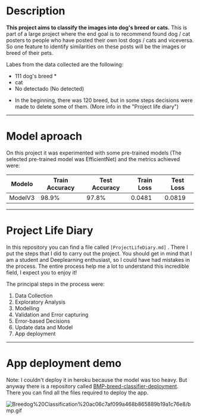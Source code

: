 # Description

**This project aims to classify the images into dog's breed or cats.** This is part of a large project where the end goal is to recommend found dog / cat posters to people who have posted their own lost dogs / cats and viceversa. So one feature to identify similarities on these posts will be the images or breed of their pets. 

Labes from the data collected are the following:

- 111 dog's breed *
- cat
- No detectado (No detected)

* In the beginning, there was 120 breed, but in some steps decisions were made to delete some of them. (More info in the "Project life diary")

---

# Model aproach

On this project it was experimented with some pre-trained models (The selected pre-trained model was EfficientNet) and the metrics achieved were:

| Modelo  | Train Accuracy | Test Accuracy | Train Loss | Test Loss |
|---------|----------------|---------------|------------|-----------|
| ModelV3 | 98.9%          | 97.8%         | 0.0481     | 0.0819    |

---

# Project Life Diary

In this repository you can find a file called `[ProjectLifeDiary.md]` . There I put the steps that I did to carry out the project. You should get in mind that I am a student and Deeplearning enthusiast, so I could have had mistakes in the process. The entire process help me a lot to understand this incredible field, I expect you to enjoy it!

The principal steps in the process were:

1. Data Collection
2. Exploratory Analysis
3. Modelling
4. Validation and Error capturing
5. Error-based Decisions 
6. Update data and Model
7. App deployment

---

# App deployment demo

Note: I couldn't deploy it in heroku because the model was too heavy. But anyway there is a repository called [BMP-breed-classifier-deployment]([https://github.com/diegulio/BMP-breed-classifier-deployment](https://github.com/diegulio/BMP-breed-classifier-deployment)). There you can find all the files required to deploy the app.

![Breedog%20Classification%20ac06c7af099a468b865889b19a1c76e8/bmp.gif](Breedog%20Classification%20ac06c7af099a468b865889b19a1c76e8/bmp.gif)
